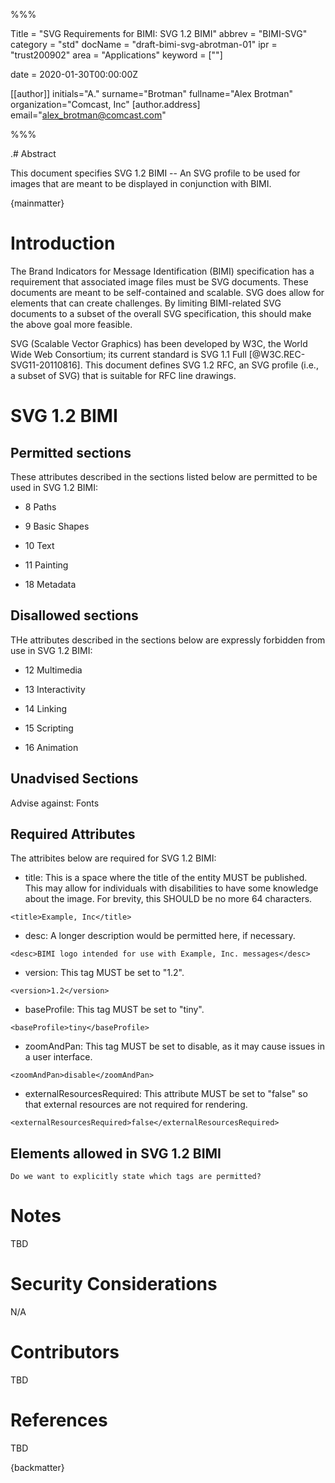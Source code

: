 %%%

   Title = "SVG Requirements for BIMI: SVG 1.2 BIMI"
   abbrev = "BIMI-SVG"
   category = "std"
   docName = "draft-bimi-svg-abrotman-01"
   ipr = "trust200902"
   area = "Applications"
   keyword = [""]

   date = 2020-01-30T00:00:00Z
   
   [[author]]
   initials="A."
   surname="Brotman"
   fullname="Alex Brotman"
   organization="Comcast, Inc"
     [author.address]
     email="alex_brotman@comcast.com"

%%%


.# Abstract

This document specifies SVG 1.2 BIMI -- An SVG profile to be used for
images that are meant to be displayed in conjunction with BIMI.

{mainmatter}

# Introduction

The Brand Indicators for Message Identification (BIMI) specification has 
a requirement that associated image files must be SVG documents. These
documents are meant to be self-contained and scalable.  SVG does allow
for elements that can create challenges.  By limiting BIMI-related SVG
documents to a subset of the overall SVG specification, this should make
the above goal more feasible.

SVG (Scalable Vector Graphics) has been developed by W3C, the World
Wide Web Consortium; its current standard is SVG 1.1 Full
[@W3C.REC-SVG11-20110816].  This document defines SVG 1.2 RFC, an SVG
profile (i.e., a subset of SVG) that is suitable for RFC line
drawings.

# SVG 1.2 BIMI

## Permitted sections

These attributes described in the sections listed below are permitted
to be used in SVG 1.2 BIMI:

* 8 Paths

* 9 Basic Shapes

* 10 Text

* 11 Painting 

* 18 Metadata

## Disallowed sections

THe attributes described in the sections below are expressly
forbidden from use in SVG 1.2 BIMI:

* 12 Multimedia

* 13 Interactivity

* 14 Linking

* 15 Scripting

* 16 Animation

## Unadvised Sections

Advise against: Fonts

## Required Attributes

The attribites below are required for SVG 1.2 BIMI:

* title: This is a space where the title of the entity MUST be
  published. This may allow for individuals with disabilities 
  to have some knowledge about the image. For brevity, this SHOULD 
  be no more 64 characters.
 
 `<title>Example, Inc</title>`

* desc: A longer description would be permitted here, if necessary.

`<desc>BIMI logo intended for use with Example, Inc. messages</desc>`

* version: This tag MUST be set to "1.2".

`<version>1.2</version>`

* baseProfile: This tag MUST be set to "tiny".

`<baseProfile>tiny</baseProfile>`

* zoomAndPan: This tag MUST be set to disable, as it may cause issues in
 a user interface.

`<zoomAndPan>disable</zoomAndPan>`

* externalResourcesRequired: This attribute MUST be set to "false" so that
 external resources are not required for rendering.
 
`<externalResourcesRequired>false</externalResourcesRequired>`


## Elements allowed in SVG 1.2 BIMI

```Do we want to explicitly state which tags are permitted?```

# Notes

TBD

# Security Considerations

N/A

# Contributors

TBD

# References

TBD

{backmatter}
